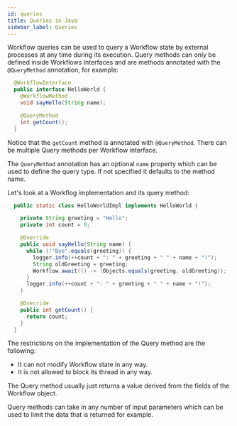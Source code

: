 ```yaml
---
id: queries
title: Queries in Java
sidebar_label: Queries
---
```


Workflow queries can be used to query a Workflow state by external processes at any time during its execution.
Query methods can only be defined inside Workflows Interfaces and are methods annotated with the `@QueryMethod` annotation, for example:

```java
  @WorkflowInterface
  public interface HelloWorld {
    @WorkflowMethod
    void sayHello(String name);

    @QueryMethod
    int getCount();
  }
```

Notice that the `getCount` method is annotated with `@QueryMethod`.
There can be multiple Query methods per Workflow interface.

The `QueryMethod` annotation has an optional `name` property which can be used to define the query type.
If not specified it defaults to the method name.

Let's look at a Workflog implementation and its query method:

```java
  public static class HelloWorldImpl implements HelloWorld {

    private String greeting = "Hello";
    private int count = 0;

    @Override
    public void sayHello(String name) {
      while (!"Bye".equals(greeting)) {
        logger.info(++count + ": " + greeting + " " + name + "!");
        String oldGreeting = greeting;
        Workflow.await(() -> !Objects.equals(greeting, oldGreeting));
      }
      logger.info(++count + ": " + greeting + " " + name + "!");
    }

    @Override
    public int getCount() {
      return count;
    }
  }
```

The restrictions on the implementation of the Query method are the following:

- It can not modify Workflow state in any way.
- It is not allowed to block its thread in any way.

The Query method usually just returns a value derived from the fields of the Workflow object.

Query methods can take in any number of input parameters which can be used to limit the data that is returned for example.
